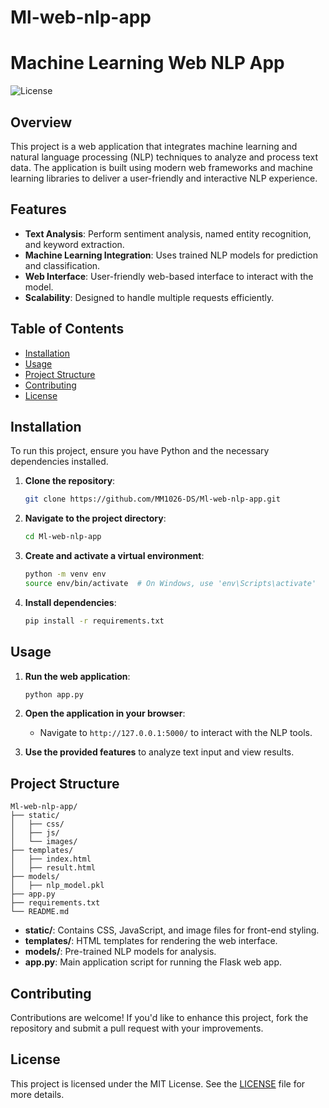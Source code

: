 # Ml-web-nlp-app
# Machine Learning Web NLP App

![License](https://img.shields.io/badge/license-MIT-blue.svg)

## Overview

This project is a web application that integrates machine learning and natural language processing (NLP) techniques to analyze and process text data. The application is built using modern web frameworks and machine learning libraries to deliver a user-friendly and interactive NLP experience.

## Features

- **Text Analysis**: Perform sentiment analysis, named entity recognition, and keyword extraction.
- **Machine Learning Integration**: Uses trained NLP models for prediction and classification.
- **Web Interface**: User-friendly web-based interface to interact with the model.
- **Scalability**: Designed to handle multiple requests efficiently.

## Table of Contents

- [Installation](#installation)
- [Usage](#usage)
- [Project Structure](#project-structure)
- [Contributing](#contributing)
- [License](#license)

## Installation

To run this project, ensure you have Python and the necessary dependencies installed.

1. **Clone the repository**:

   ```bash
   git clone https://github.com/MM1026-DS/Ml-web-nlp-app.git
   ```

2. **Navigate to the project directory**:

   ```bash
   cd Ml-web-nlp-app
   ```

3. **Create and activate a virtual environment**:

   ```bash
   python -m venv env
   source env/bin/activate  # On Windows, use 'env\Scripts\activate'
   ```

4. **Install dependencies**:

   ```bash
   pip install -r requirements.txt
   ```

## Usage

1. **Run the web application**:

   ```bash
   python app.py
   ```

2. **Open the application in your browser**:

   - Navigate to `http://127.0.0.1:5000/` to interact with the NLP tools.

3. **Use the provided features** to analyze text input and view results.

## Project Structure

```
Ml-web-nlp-app/
├── static/
│   ├── css/
│   ├── js/
│   └── images/
├── templates/
│   ├── index.html
│   ├── result.html
├── models/
│   ├── nlp_model.pkl
├── app.py
├── requirements.txt
└── README.md
```

- **static/**: Contains CSS, JavaScript, and image files for front-end styling.
- **templates/**: HTML templates for rendering the web interface.
- **models/**: Pre-trained NLP models for analysis.
- **app.py**: Main application script for running the Flask web app.

## Contributing

Contributions are welcome! If you'd like to enhance this project, fork the repository and submit a pull request with your improvements.

## License

This project is licensed under the MIT License. See the [LICENSE](LICENSE) file for more details.

